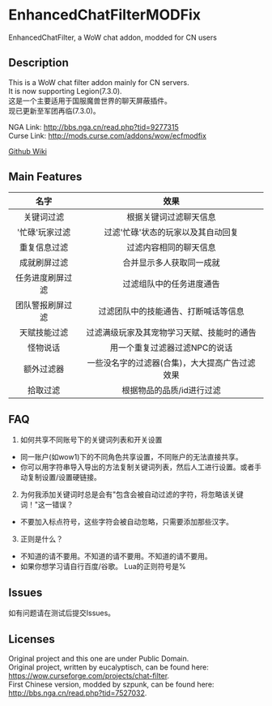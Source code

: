 # EnhancedChatFilterMODFix
EnhancedChatFilter, a WoW chat addon, modded for CN users

Description
-----------

This is a WoW chat filter addon mainly for CN servers.  
It is now supporting Legion(7.3.0).  
这是一个主要适用于国服魔兽世界的聊天屏蔽插件。  
现已更新至军团再临(7.3.0)。  

NGA Link: <http://bbs.nga.cn/read.php?tid=9277315>  
Curse Link: <http://mods.curse.com/addons/wow/ecfmodfix>

[Github Wiki](https://github.com/Rubgrsch/EnhancedChatFilterMODFix/wiki/%E4%BD%BF%E7%94%A8%E8%AF%B4%E6%98%8E)

Main Features
-------------

|名字|效果|
|:---:|:---:|
|关键词过滤|根据关键词过滤聊天信息|
|'忙碌'玩家过滤|过滤'忙碌'状态的玩家以及其自动回复|
|重复信息过滤|过滤内容相同的聊天信息|
|成就刷屏过滤|合并显示多人获取同一成就|
|任务进度刷屏过滤|过滤组队中的任务进度通告|
|团队警报刷屏过滤|过滤团队中的技能通告、打断喊话等信息|
|天赋技能过滤|过滤满级玩家及其宠物学习天赋、技能时的通告|
|怪物说话|用一个重复过滤器过滤NPC的说话|
|额外过滤器|一些没名字的过滤器(合集)，大大提高广告过滤效果|
|拾取过滤|根据物品的品质/id进行过滤|

FAQ
---

1. 如何共享不同账号下的关键词列表和开关设置
  - 同一账户(如wow1)下的不同角色共享设置，不同账户的无法直接共享。
  - 你可以用字符串导入导出的方法复制关键词列表，然后人工进行设置。或者手动复制设置/设置硬链接。

2. 为何我添加关键词时总是会有"包含会被自动过滤的字符，将忽略该关键词！"这一错误？
  - 不要加入标点符号，这些字符会被自动忽略，只需要添加那些汉字。

3. 正则是什么？
  - 不知道的请不要用。不知道的请不要用。不知道的请不要用。
  - 如果你想学习请自行百度/谷歌。 Lua的正则符号是%

Issues
------

如有问题请在测试后提交Issues。

Licenses
--------

Original project and this one are under Public Domain.  
Original project, written by eucalyptisch, can be found here: <https://wow.curseforge.com/projects/chat-filter>.  
First Chinese version, modded by szpunk, can be found here: <http://bbs.nga.cn/read.php?tid=7527032>.  
